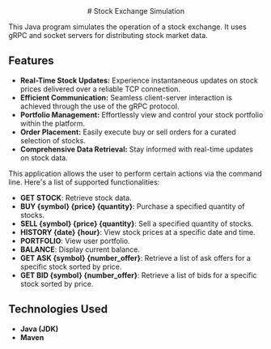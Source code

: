 <div align="center"># Stock Exchange Simulation</div>

This Java program simulates the operation of a stock exchange. It uses gRPC and socket servers for distributing stock market data.


## Features

- **Real-Time Stock Updates:** Experience instantaneous updates on stock prices delivered over a reliable TCP connection.
- **Efficient Communication:** Seamless client-server interaction is achieved through the use of the gRPC protocol.
- **Portfolio Management:** Effortlessly view and control your stock portfolio within the platform.
- **Order Placement:** Easily execute buy or sell orders for a curated selection of stocks.
- **Comprehensive Data Retrieval:** Stay informed with real-time updates on stock data.


This application allows the user to perform certain actions via the command line. Here's a list of supported functionalities:

- **GET STOCK**: Retrieve stock data.
- **BUY {symbol} {price} {quantity}**: Purchase a specified quantity of stocks.
- **SELL {symbol} {price} {quantity}**: Sell a specified quantity of stocks.
- **HISTORY {date} {hour}**:  View stock prices at a specific date and time.
- **PORTFOLIO**: View user portfolio.
- **BALANCE**: Display current balance.
- **GET ASK {symbol} {number_offer}**: Retrieve a list of ask offers for a specific stock sorted by price.
- **GET BID {symbol} {number_offer}**: Retrieve a list of bids for a specific stock sorted by price.


## Technologies Used

- **Java (JDK)**
- **Maven**
   
